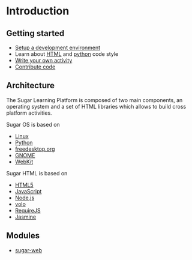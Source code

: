 Introduction
============

Getting started
---------------

* [Setup a development environment](dev-environment.md.html)
* Learn about [HTML](html-style.md.html) and
[python](python-style.md.html) code style
* [Write your own activity](activity.md.html)
* [Contribute code](contributing.md.html)

Architecture
------------

The Sugar Learning Platform is composed of two main components, an operating
system and a set of HTML libraries which allows to build cross platform
activities.

Sugar OS is based on

* [Linux](http://en.wikipedia.org/wiki/Linux/)
* [Python](http://www.python.org/)
* [freedesktop.org](http://www.freedesktop.org/)
* [GNOME](http://www.gnome.org/)
* [WebKit](http://www.webkit.org/)

Sugar HTML is based on

* [HTML5](dev.w3.org/html5/spec/)
* [JavaScript](http://www.ecma-international.org/publications/standards/Ecma-262.htm)
* [Node.js](http://nodejs.org/)
* [volo](http://volojs.org/)
* [RequireJS](http://requirejs.org/)
* [Jasmine](http://pivotal.github.io/jasmine/)

Modules
-------

* [sugar-web](sugar-web/README.md.html)
